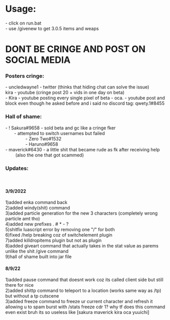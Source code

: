 <h1>Usage:</h1>
 - click on run.bat<br>
 - use /givenew to get 3.0.5 items and weaps

<h1>DONT BE CRINGE AND POST ON SOCIAL MEDIA</h1>

<h3>Posters cringe:</h3>
 - uncledwayne1 - twitter (thinks that hiding chat can solve the issue)<br>
kira - youtube (cringe post 20 + vids in one day on beta)<br>
 - Kira - youtube posting every single pixel of beta
 - oca. - youtube post and block even though he asked before and i said no discord tag: qwety.1#8455

<h3>Hall of shame:</h3>
 - ! Sakura#9658 - sold beta and gc like a cringe fker<br>
    &nbsp &nbsp &nbsp &nbsp- attempted to switch usernames but failed<br>
    &nbsp &nbsp &nbsp &nbsp &nbsp &nbsp &nbsp &nbsp     - Zero Two#1532<br>
    &nbsp &nbsp &nbsp &nbsp &nbsp &nbsp &nbsp &nbsp     - Haruno#9658<br>
 - maverick#6430 - a little shit that became rude as fk after receiving help<br>
   &nbsp &nbsp &nbsp &nbsp (also the one that got scammed)<br>
   
   
<h3>Updates:</h3><br>

<h4>3/9/2022</h4>
1)added enka command back<br>
2)added windy(shit) command<br>
3)added particle generation for the new 3 characters (completely wrong particle amt tho)<br>
4)added new prefixes . # * - ?<br>
5)shitfix luascript error by removing one "/" for both<br>
6)fixed /help breaking coz of switchelement plugin<br>
7)added killdropitems plugin but not as plugin<br>
8)added giveart command that actually takes in the stat value as parems unlike the shit /give command<br>
9)hall of shame built into jar file<br>

<h4>8/9/22</h4>
1)added pause command that doesnt work coz its called client side but still there for nice<br>
2)added shittp command to teleport to a location (works same way as /tp) but without a tp cutscene<br>
3)added freeze command to freeze ur current character and refresh it allowing u to spam burst with /stats freeze cdr 1? why tf does this command even exist bruh its so useless like [sakura maverick kira oca yuuichi]<br>

